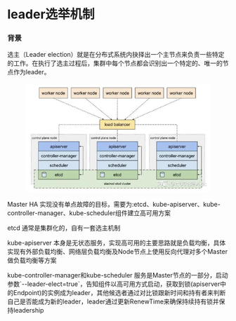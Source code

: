 # leader选举机制

### 背景

选主（Leader election）就是在分布式系统内抉择出一个主节点来负责一些特定的工作。在执行了选主过程后，集群中每个节点都会识别出一个特定的、唯一的节点作为leader。

####

<figure><img src="../../.gitbook/assets/image (41).png" alt=""><figcaption></figcaption></figure>

Master HA 实现没有单点故障的目标，需要为:etcd、kube-apiserver、kube-controller-manager、kube-scheduler组件建立高可用方案

etcd 通常是集群化的，自有一套选主机制

kube-apiserver 本身是无状态服务，实现高可用的主要思路就是负载均衡，具体实现有外部负载均衡、网络层负载均衡及Node节点上使用反向代理对多个Master做负载均衡等方案

kube-controller-manager和kube-scheduler 服务是Master节点的一部分，启动参数\`--leader-elect=true\`，告知组件以高可用方式启动，获取到锁(apiserver中的Endpoint)的实例成为leader，其他候选者通过对比锁跟新时间和持有者来判断自己是否能成为新的leader，leader通过更新RenewTime来确保持续持有锁并保持leadership


